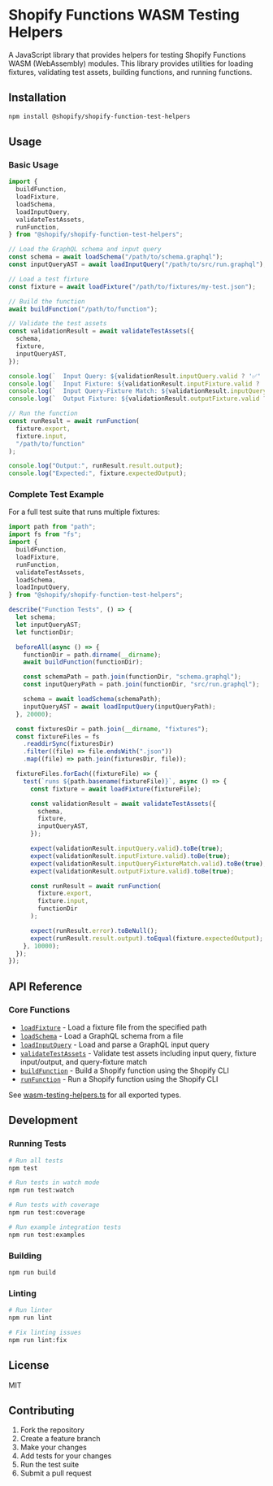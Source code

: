 # Shopify Functions WASM Testing Helpers

A JavaScript library that provides helpers for testing Shopify Functions WASM (WebAssembly) modules. This library provides utilities for loading fixtures, validating test assets, building functions, and running functions.

## Installation

```bash
npm install @shopify/shopify-function-test-helpers
```

## Usage

### Basic Usage

```javascript
import {
  buildFunction,
  loadFixture,
  loadSchema,
  loadInputQuery,
  validateTestAssets,
  runFunction,
} from "@shopify/shopify-function-test-helpers";

// Load the GraphQL schema and input query
const schema = await loadSchema("/path/to/schema.graphql");
const inputQueryAST = await loadInputQuery("/path/to/src/run.graphql");

// Load a test fixture
const fixture = await loadFixture("/path/to/fixtures/my-test.json");

// Build the function
await buildFunction("/path/to/function");

// Validate the test assets
const validationResult = await validateTestAssets({
  schema,
  fixture,
  inputQueryAST,
});

console.log(`  Input Query: ${validationResult.inputQuery.valid ? '✅' : '❌'}`);
console.log(`  Input Fixture: ${validationResult.inputFixture.valid ? '✅' : '❌'}`);
console.log(`  Input Query-Fixture Match: ${validationResult.inputQueryFixtureMatch.valid ? '✅' : '❌'}`);
console.log(`  Output Fixture: ${validationResult.outputFixture.valid ? '✅' : '❌'}`);

// Run the function
const runResult = await runFunction(
  fixture.export,
  fixture.input,
  "/path/to/function"
);

console.log("Output:", runResult.result.output);
console.log("Expected:", fixture.expectedOutput);
```

### Complete Test Example

For a full test suite that runs multiple fixtures:

```javascript
import path from "path";
import fs from "fs";
import {
  buildFunction,
  loadFixture,
  runFunction,
  validateTestAssets,
  loadSchema,
  loadInputQuery,
} from "@shopify/shopify-function-test-helpers";

describe("Function Tests", () => {
  let schema;
  let inputQueryAST;
  let functionDir;

  beforeAll(async () => {
    functionDir = path.dirname(__dirname);
    await buildFunction(functionDir);

    const schemaPath = path.join(functionDir, "schema.graphql");
    const inputQueryPath = path.join(functionDir, "src/run.graphql");

    schema = await loadSchema(schemaPath);
    inputQueryAST = await loadInputQuery(inputQueryPath);
  }, 20000);

  const fixturesDir = path.join(__dirname, "fixtures");
  const fixtureFiles = fs
    .readdirSync(fixturesDir)
    .filter((file) => file.endsWith(".json"))
    .map((file) => path.join(fixturesDir, file));

  fixtureFiles.forEach((fixtureFile) => {
    test(`runs ${path.basename(fixtureFile)}`, async () => {
      const fixture = await loadFixture(fixtureFile);

      const validationResult = await validateTestAssets({
        schema,
        fixture,
        inputQueryAST,
      });

      expect(validationResult.inputQuery.valid).toBe(true);
      expect(validationResult.inputFixture.valid).toBe(true);
      expect(validationResult.inputQueryFixtureMatch.valid).toBe(true);
      expect(validationResult.outputFixture.valid).toBe(true);

      const runResult = await runFunction(
        fixture.export,
        fixture.input,
        functionDir
      );

      expect(runResult.error).toBeNull();
      expect(runResult.result.output).toEqual(fixture.expectedOutput);
    }, 10000);
  });
});
```

## API Reference

### Core Functions

- [`loadFixture`](./src/methods/load-fixture.ts) - Load a fixture file from the specified path
- [`loadSchema`](./src/methods/load-schema.ts) - Load a GraphQL schema from a file
- [`loadInputQuery`](./src/methods/load-input-query.ts) - Load and parse a GraphQL input query
- [`validateTestAssets`](./src/methods/validate-fixture.ts) - Validate test assets including input query, fixture input/output, and query-fixture match
- [`buildFunction`](./src/methods/build-function.ts) - Build a Shopify function using the Shopify CLI
- [`runFunction`](./src/methods/run-function.ts) - Run a Shopify function using the Shopify CLI

See [wasm-testing-helpers.ts](./src/wasm-testing-helpers.ts) for all exported types.

## Development

### Running Tests

```bash
# Run all tests
npm test

# Run tests in watch mode
npm run test:watch

# Run tests with coverage
npm run test:coverage

# Run example integration tests
npm run test:examples
```

### Building

```bash
npm run build
```

### Linting

```bash
# Run linter
npm run lint

# Fix linting issues
npm run lint:fix
```

## License

MIT

## Contributing

1. Fork the repository
2. Create a feature branch
3. Make your changes
4. Add tests for your changes
5. Run the test suite
6. Submit a pull request
